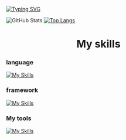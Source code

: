 [![Typing SVG](https://readme-typing-svg.demolab.com?font=Inter&duration=3500&pause=1500&color=4579E2&center=true&vCenter=true&width=435&lines=hi%2C+i'm+LyneQ;A+Full+Stack+developer)](https://git.io/typing-svg)

![GitHub Stats](https://github-readme-stats.vercel.app/api?username=lyneq&theme=marko&show_icons=true&hide_border=true&count_private=true&bg_color=00000000)
[![Top Langs](https://github-readme-stats.vercel.app/api/top-langs/?username=lyneq&layout=compact&hide_border=true&bg_color=00000000)](https://github.com/anuraghazra/github-readme-stats)

<h1 align="center"> My skills </h1>
<h3> language </h2>

[![My Skills](https://skillicons.dev/icons?i=js,ts,php,html,css,sass)](https://skillicons.dev)

<h3> framework </h2>

[![My Skills](https://skillicons.dev/icons?i=nodejs,deno,vue,nuxt,react,next)](https://skillicons.dev)

<h3>My tools </h2>

[![My Skills](https://skillicons.dev/icons?i=webstorm,phpstorm,obsidian)](https://skillicons.dev)

